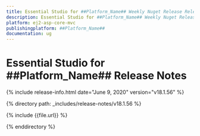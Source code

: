 ```yaml
---
title: Essential Studio for ##Platform_Name## Weekly Nuget Release Release Notes  
description: Essential Studio for ##Platform_Name## Weekly Nuget Release Release Notes  
platform: ej2-asp-core-mvc
publishingplatform: ##Platform_Name##
documentation: ug
---
```


# Essential Studio for  ##Platform_Name##  Release Notes  

{% include release-info.html date="June 9, 2020"   version="v18.1.56"  %} 

{% directory path: _includes/release-notes/v18.1.56 %}

{% include {{file.url}} %}

{% enddirectory %}
